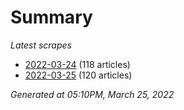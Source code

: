 # Summary
*Latest scrapes*
* [2022-03-24](https://github.com/nuuuwan/news_lk/blob/data/news_lk.2022-03-24.json) (118 articles)
* [2022-03-25](https://github.com/nuuuwan/news_lk/blob/data/news_lk.2022-03-25.json) (120 articles)

*Generated at 05:10PM, March 25, 2022*